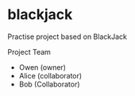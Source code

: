 # blackjack
Practise project based on BlackJack

Project Team
* Owen (owner)
* Alice (collaborator)
* Bob (Collaborator)